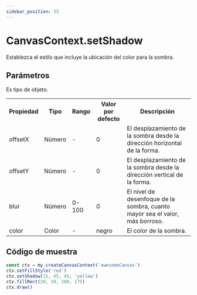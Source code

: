 ```yaml
---
sidebar_position: 33
---
```


# CanvasContext.setShadow

Establezca el estilo que incluye la ubicación del color para la sombra.

## Parámetros

Es tipo de objeto.

<table>
    <tr>
        <th>Propiedad</th>
        <th>Tipo</th>
        <th>Rango</th>
        <th>Valor por defecto</th>
        <th>Descripción</th>
    </tr>
    <tr>
        <td>offsetX</td>
        <td>Número</td>
        <td>-</td>
        <td>0</td>
        <td>El desplazamiento de la sombra desde la dirección horizontal de la forma.</td>
     </tr>
     <tr>
        <td>offsetY</td>
        <td>Número</td>
        <td>-</td>
        <td>0</td>
        <td>El desplazamiento de la sombra desde la dirección vertical de la forma.</td>
     </tr>
     <tr>
        <td>blur</td>
        <td>Número</td>
        <td>0-100</td>
        <td>0</td>
        <td>El nivel de desenfoque de la sombra, cuanto mayor sea el valor, más borroso.</td>
     </tr>
     <tr>
        <td>color</td>
        <td>Color</td>
        <td>-</td>
        <td>negro</td>
        <td>El color de la sombra.</td>
     </tr>
</table>


## Código de muestra

```js
const ctx = my.createCanvasContext('awesomeCanvas')
ctx.setFillStyle('red')
ctx.setShadow(15, 45, 45, 'yellow')
ctx.fillRect(20, 20, 100, 175)
ctx.draw()
```

